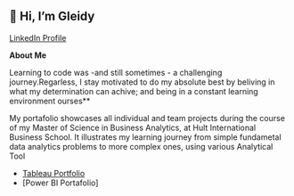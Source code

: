 ## 👋 Hi, I’m Gleidy

[LinkedIn Profile](https://www.linkedin.com/in/gleidyrodriguez/) 

**About Me** 

Learning to code was -and still sometimes - a challenging journey.Regarless, I stay motivated to do my absolute best by beliving in what my determination can achive; and being in a constant learning environment
ourses**


My portafolio showcases all individual and team projects during the course of my Master of Science in Business Analytics, at Hult International Business School. It illustrates my learning journey from simple fundametal data analytics problems to more complex ones, using various Analytical Tool


- [Tableau Portfolio](https://public.tableau.com/app/profile/gleidy.rodriguez.alonzo#!/?newProfile=&activeTab=0)
- [Power BI Portafolio]



